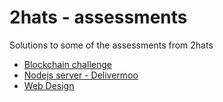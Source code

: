 # 2hats - assessments

Solutions to some of the assessments from 2hats

- [Blockchain challenge](blockchain-challenge)
- [Nodejs server - Delivermoo](nodejs-server-delivermoo)
- [Web Design](web-design)